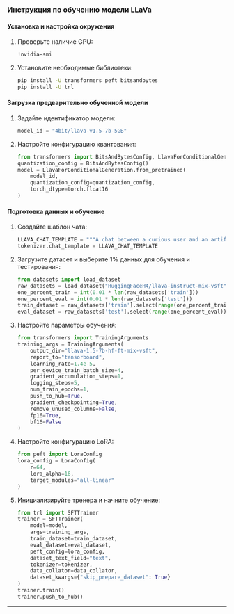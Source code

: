 
### Инструкция по обучению модели LLaVa

#### Установка и настройка окружения

1. Проверьте наличие GPU:
    ```sh
    !nvidia-smi
    ```

2. Установите необходимые библиотеки:
    ```sh
    pip install -U transformers peft bitsandbytes
    pip install -U trl
    ```

#### Загрузка предварительно обученной модели

1. Задайте идентификатор модели:
    ```python
    model_id = "4bit/llava-v1.5-7b-5GB"
    ```

2. Настройте конфигурацию квантования:
    ```python
    from transformers import BitsAndBytesConfig, LlavaForConditionalGeneration
    quantization_config = BitsAndBytesConfig()
    model = LlavaForConditionalGeneration.from_pretrained(
        model_id,
        quantization_config=quantization_config,
        torch_dtype=torch.float16
    )
    ```

#### Подготовка данных и обучение

1. Создайте шаблон чата:
    ```python
    LLAVA_CHAT_TEMPLATE = """A chat between a curious user and an artificial intelligence assistant. The assistant gives helpful, detailed, and polite answers to the user's questions. {% for message in messages %}{% if message['role'] == 'user' %}USER: {% else %}ASSISTANT: {% endif %}{% for item in message['content'] %}{% if item['type'] == 'text' %}{{ item['text'] }}{% elif item['type'] == 'image' %}<image>{% endif %}{% endfor %}{% if message['role'] == 'user' %} {% else %}{{eos_token}}{% endif %}{% endfor %}"""
    tokenizer.chat_template = LLAVA_CHAT_TEMPLATE
    ```

2. Загрузите датасет и выберите 1% данных для обучения и тестирования:
    ```python
    from datasets import load_dataset
    raw_datasets = load_dataset("HuggingFaceH4/llava-instruct-mix-vsft")
    one_percent_train = int(0.01 * len(raw_datasets['train']))
    one_percent_eval = int(0.01 * len(raw_datasets['test']))
    train_dataset = raw_datasets['train'].select(range(one_percent_train))
    eval_dataset = raw_datasets['test'].select(range(one_percent_eval))
    ```

3. Настройте параметры обучения:
    ```python
    from transformers import TrainingArguments
    training_args = TrainingArguments(
        output_dir="llava-1.5-7b-hf-ft-mix-vsft",
        report_to="tensorboard",
        learning_rate=1.4e-5,
        per_device_train_batch_size=4,
        gradient_accumulation_steps=1,
        logging_steps=5,
        num_train_epochs=1,
        push_to_hub=True,
        gradient_checkpointing=True,
        remove_unused_columns=False,
        fp16=True,
        bf16=False
    )
    ```

4. Настройте конфигурацию LoRA:
    ```python
    from peft import LoraConfig
    lora_config = LoraConfig(
        r=64,
        lora_alpha=16,
        target_modules="all-linear"
    )
    ```

5. Инициализируйте тренера и начните обучение:
    ```python
    from trl import SFTTrainer
    trainer = SFTTrainer(
        model=model,
        args=training_args,
        train_dataset=train_dataset,
        eval_dataset=eval_dataset,
        peft_config=lora_config,
        dataset_text_field="text",
        tokenizer=tokenizer,
        data_collator=data_collator,
        dataset_kwargs={"skip_prepare_dataset": True}
    )
    trainer.train()
    trainer.push_to_hub()
    ```

---
